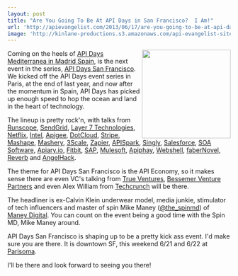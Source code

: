 ```yaml
---
layout: post
title: "Are You Going To Be At API Days in San Francisco?  I Am!"
url: 'http://apievangelist.com/2013/06/17/are-you-going-to-be-at-api-days-in-san-francisco--i-am/'
image: 'http://kinlane-productions.s3.amazonaws.com/api-evangelist-site/blog/api-days-san-francisco-logo.png'
---
```


[<img class="c1" src="https://s3.amazonaws.com/kinlane-productions/events/api-days-san-francisco/api-days-san-francisco-logo.png" alt="" width="200" align="right" />][1]

Coming on the heels of [API Days Mediterranea in Madrid Spain][2], is the next event in the series, [API Days San Francisco][1]. We kicked off the API Days event series in Paris, at the end of last year, and now after the momentum in Spain, API Days has picked up enough speed to hop the ocean and land in the heart of technology.

The lineup is pretty rock'n, with talks from [Runscope][3], [SendGrid][4], [Layer 7 Technologies][5], [Netflix][6], [Intel][7], [Apigee][8], [DotCloud][9], [Stripe][10], [Mashape][11], [Mashery][12], [3Scale][13], [Zapier][14], [APISpark][15], [Singly][16], [Salesforce][17], [SOA Software][18], [Apiary.io][19], [Fitbit][20], [SAP][21], [Mulesoft][22], [Apiphay][23], [Webshell][24], [faberNovel][25], [Reverb][26] and [AngelHack][27].

The theme for API Days San Francisco is the API Economy, so it makes sense there are even VC's talking from [True Ventures][28], [Bessemer Venture Partners][29] and even Alex William from [Techcrunch][30] will be there.

The headliner is ex-Calvin Klein underwear model, media junkie, stimulator of tech influencers and master of spin Mike Maney ([@the_spinmd][31]) of [Maney Digital][32]. You can count on the event being a good time with the Spin MD, Mike Maney around.

API Days San Francisco is shaping up to be a pretty kick ass event. I'd make sure you are there. It is downtown SF, this weekend 6/21 and 6/22 at [Parisoma][33].

I'll be there and look forward to seeing you there!

   [1]: http://sf.apidays.io/
   [2]: /2013/06/04/apidays-mediterranea-is-a-wrap/
   [3]: http://runscope.com
   [4]: http://sendgrid.com
   [5]: http://www.layer7tech.com/
   [6]: http://netflix.com
   [7]: http://intel.com
   [8]: http://apigee.com
   [9]: https://www.dotcloud.com/
   [10]: http://stripe.com
   [11]: http://mashape.com
   [12]: http://mashery.com
   [13]: http://3scale.net
   [14]: http://zapier.com
   [15]: http://apispark.com
   [16]: http://singly.com
   [17]: http://salesforce.com
   [18]: http://soa.com
   [19]: http://apiary.io
   [20]: http://fitbit.com
   [21]: http://sap.com
   [22]: http://mulesoft.com
   [23]: http://apiphany.com
   [24]: http://webshell.io
   [25]: http://www.fabernovel.com/en/
   [26]: http://helloreverb.com/
   [27]: http://angelhack.com/
   [28]: http://www.trueventures.com/
   [29]: https://www.bvp.com/
   [30]: http://techcrunch.com
   [31]: https://twitter.com/the_spinmd
   [32]: http://maneydigital.com/
   [33]: http://www.parisoma.com/
